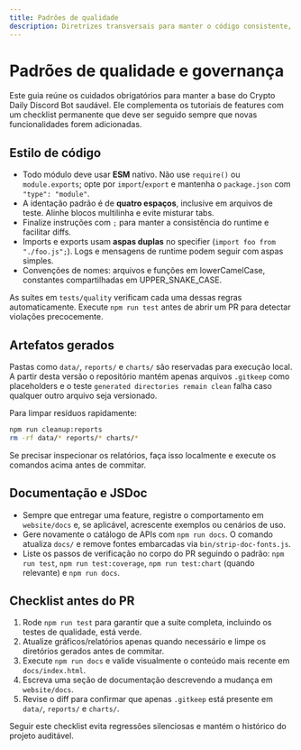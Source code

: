 ```yaml
---
title: Padrões de qualidade
description: Diretrizes transversais para manter o código consistente, os artefatos gerados limpos e a documentação sempre atualizada.
---
```


# Padrões de qualidade e governança

Este guia reúne os cuidados obrigatórios para manter a base do Crypto Daily Discord Bot saudável. Ele complementa os tutoriais de features com um checklist permanente que deve ser seguido sempre que novas funcionalidades forem adicionadas.

## Estilo de código

- Todo módulo deve usar **ESM** nativo. Não use `require()` ou `module.exports`; opte por `import`/`export` e mantenha o `package.json` com `"type": "module"`.
- A identação padrão é de **quatro espaços**, inclusive em arquivos de teste. Alinhe blocos multilinha e evite misturar tabs.
- Finalize instruções com `;` para manter a consistência do runtime e facilitar diffs.
- Imports e exports usam **aspas duplas** no specifier (`import foo from "./foo.js";`). Logs e mensagens de runtime podem seguir com aspas simples.
- Convenções de nomes: arquivos e funções em lowerCamelCase, constantes compartilhadas em UPPER_SNAKE_CASE.

As suítes em `tests/quality` verificam cada uma dessas regras automaticamente. Execute `npm run test` antes de abrir um PR para detectar violações precocemente.

## Artefatos gerados

Pastas como `data/`, `reports/` e `charts/` são reservadas para execução local. A partir desta versão o repositório mantém apenas arquivos `.gitkeep` como placeholders e o teste `generated directories remain clean` falha caso qualquer outro arquivo seja versionado.

Para limpar resíduos rapidamente:

```bash
npm run cleanup:reports
rm -rf data/* reports/* charts/*
```

Se precisar inspecionar os relatórios, faça isso localmente e execute os comandos acima antes de commitar.

## Documentação e JSDoc

- Sempre que entregar uma feature, registre o comportamento em `website/docs` e, se aplicável, acrescente exemplos ou cenários de uso.
- Gere novamente o catálogo de APIs com `npm run docs`. O comando atualiza `docs/` e remove fontes embarcadas via `bin/strip-doc-fonts.js`.
- Liste os passos de verificação no corpo do PR seguindo o padrão: `npm run test`, `npm run test:coverage`, `npm run test:chart` (quando relevante) e `npm run docs`.

## Checklist antes do PR

1. Rode `npm run test` para garantir que a suíte completa, incluindo os testes de qualidade, está verde.
2. Atualize gráficos/relatórios apenas quando necessário e limpe os diretórios gerados antes de commitar.
3. Execute `npm run docs` e valide visualmente o conteúdo mais recente em `docs/index.html`.
4. Escreva uma seção de documentação descrevendo a mudança em `website/docs`.
5. Revise o diff para confirmar que apenas `.gitkeep` está presente em `data/`, `reports/` e `charts/`.

Seguir este checklist evita regressões silenciosas e mantém o histórico do projeto auditável.
